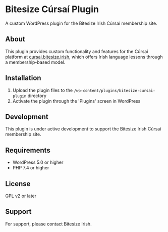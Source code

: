 # Bitesize Cúrsaí Plugin

A custom WordPress plugin for the Bitesize Irish Cúrsaí membership site.

## About

This plugin provides custom functionality and features for the Cúrsaí platform at [cursai.bitesize.irish](https://cursai.bitesize.irish), which offers Irish language lessons through a membership-based model.

## Installation

1. Upload the plugin files to the `/wp-content/plugins/bitesize-cursai-plugin` directory
2. Activate the plugin through the 'Plugins' screen in WordPress

## Development

This plugin is under active development to support the Bitesize Irish Cúrsaí membership site.

## Requirements

- WordPress 5.0 or higher
- PHP 7.4 or higher

## License

GPL v2 or later

## Support

For support, please contact Bitesize Irish.

